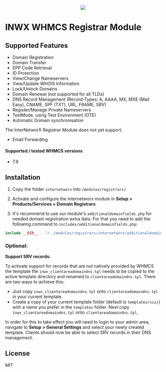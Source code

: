 <p align="center">
  <a href="https://www.inwx.com/en/" target="_blank">
    <img src="https://images.inwx.com/logos/inwx.png">
  </a>
</p>

INWX WHMCS Registrar Module
=========

## Supported Features

* Domain Registration
* Domain Transfer
* EPP Code Retrieval
* ID Protection
* View/Change Nameservers
* View/Update WHOIS Information
* Lock/Unlock Domains
* Domain Renewal (not supported for all TLDs)
* DNS Record Management (Record-Types: A, AAAA, MX, MXE (Mail Easy), CNAME, SPF (TXT), URL, FRAME, SRV)
* Register/Manage Private Nameservers
* TestMode, using Test Environment (OTE)
* Automatic Domain synchronisation

The InterNetworX Registrar Module does not yet support:

* Email Forwarding

#### Supported / tested WHMCS versions
* 7.9


## Installation
1. Copy the folder `internetworx` into `/modules/registrars/`

2. Activate and configure the internetworx module in 
**Setup > Products/Services > Domain Registrars**

3. It's recommend to use our module's `additionaldomainfields.php` for needed 
domain registration extra data. For that you need to add the following 
command to `includes/additionaldomainfields.php`:

```php
include __DIR__ . "/../modules/registrars/internetworx/additionaldomainfields.php";
```

### Optional:

**Support SRV records:**

To activate support for records that are not natively provided by WHMCS the
template file `inwx_clientareadomaindns.tpl` needs to be copied to the active
template directory and renamed to `clientareadomaindns.tpl`. There are two ways to achieve this:

* Just copy `inwx_clientareadomaindns.tpl` onto `clientareadomaindns.tpl` in your current template.
* Create a copy of your current template folder (default is `templates/six/`) with a name 
  you prefer in the `templates` folder. Next copy `inwx_clientareadomaindns.tpl` onto `clientareadomaindns.tpl`.

In order for this to take effect you will need to login to your admin area, 
navigate to **Setup > General Settings** and select your newly created template.
Clients should now be able to select SRV records in their DNS management.


License
----

MIT